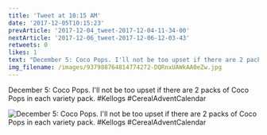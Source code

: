```yaml
---
title: 'Tweet at 10:15 AM'
date: '2017-12-05T10:15:23'
prevArticle: '2017-12-04_tweet-2017-12-04-11-34-00'
nextArticle: '2017-12-06_tweet-2017-12-06-12-03-43'
retweets: 0
likes: 1
text: "December 5: Coco Pops. I'll not be too upset if there are 2 packs of Coco Pops in each variety pack. #Kellogs #CerealAdventCalendar"
img_filename: /images/937988764814774272-DQRnxUAWkAA0eZw.jpg
---
```

December 5: Coco Pops. I'll not be too upset if there are 2 packs of Coco Pops in each variety pack. #Kellogs #CerealAdventCalendar

![December 5: Coco Pops. I'll not be too upset if there are 2 packs of Coco Pops in each variety pack. #Kellogs #CerealAdventCalendar](/images/937988764814774272-DQRnxUAWkAA0eZw.jpg "December 5: Coco Pops. I'll not be too upset if there are 2 packs of Coco Pops in each variety pack. #Kellogs #CerealAdventCalendar")